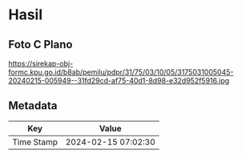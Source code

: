 # Hasil

## Foto C Plano

https://sirekap-obj-formc.kpu.go.id/b8ab/pemilu/pdpr/31/75/03/10/05/3175031005045-20240215-005949--31fd29cd-af75-40d1-8d98-e32d952f5916.jpg


## Metadata

| Key        | Value               |
| ---------- | ------------------- |
| Time Stamp | 2024-02-15 07:02:30 |



